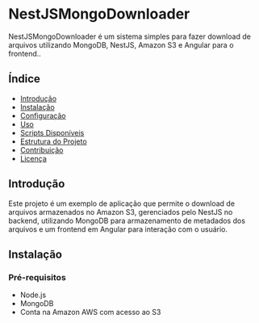 # NestJSMongoDownloader

NestJSMongoDownloader é um sistema simples para fazer download de arquivos utilizando MongoDB, NestJS, Amazon S3 e Angular para o frontend..

## Índice

- [Introdução](#introdução)
- [Instalação](#instalação)
- [Configuração](#configuração)
- [Uso](#uso)
- [Scripts Disponíveis](#scripts-disponíveis)
- [Estrutura do Projeto](#estrutura-do-projeto)
- [Contribuição](#contribuição)
- [Licença](#licença)

## Introdução

Este projeto é um exemplo de aplicação que permite o download de arquivos armazenados no Amazon S3, gerenciados pelo NestJS no backend, utilizando MongoDB para armazenamento de metadados dos arquivos e um frontend em Angular para interação com o usuário.

## Instalação

### Pré-requisitos

- Node.js
- MongoDB
- Conta na Amazon AWS com acesso ao S3
